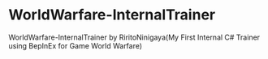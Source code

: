 # WorldWarfare-InternalTrainer
WorldWarfare-InternalTrainer by RiritoNinigaya(My First Internal C# Trainer using BepInEx for Game World Warfare)
